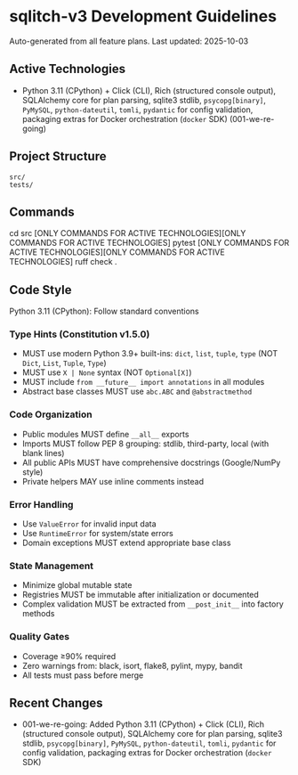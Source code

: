 # sqlitch-v3 Development Guidelines

Auto-generated from all feature plans. Last updated: 2025-10-03

## Active Technologies
- Python 3.11 (CPython) + Click (CLI), Rich (structured console output), SQLAlchemy core for plan parsing, sqlite3 stdlib, `psycopg[binary]`, `PyMySQL`, `python-dateutil`, `tomli`, `pydantic` for config validation, packaging extras for Docker orchestration (`docker` SDK) (001-we-re-going)

## Project Structure
```
src/
tests/
```

## Commands
cd src [ONLY COMMANDS FOR ACTIVE TECHNOLOGIES][ONLY COMMANDS FOR ACTIVE TECHNOLOGIES] pytest [ONLY COMMANDS FOR ACTIVE TECHNOLOGIES][ONLY COMMANDS FOR ACTIVE TECHNOLOGIES] ruff check .

## Code Style
Python 3.11 (CPython): Follow standard conventions

### Type Hints (Constitution v1.5.0)
- MUST use modern Python 3.9+ built-ins: `dict`, `list`, `tuple`, `type` (NOT `Dict`, `List`, `Tuple`, `Type`)
- MUST use `X | None` syntax (NOT `Optional[X]`)
- MUST include `from __future__ import annotations` in all modules
- Abstract base classes MUST use `abc.ABC` and `@abstractmethod`

### Code Organization
- Public modules MUST define `__all__` exports
- Imports MUST follow PEP 8 grouping: stdlib, third-party, local (with blank lines)
- All public APIs MUST have comprehensive docstrings (Google/NumPy style)
- Private helpers MAY use inline comments instead

### Error Handling
- Use `ValueError` for invalid input data
- Use `RuntimeError` for system/state errors
- Domain exceptions MUST extend appropriate base class

### State Management
- Minimize global mutable state
- Registries MUST be immutable after initialization or documented
- Complex validation MUST be extracted from `__post_init__` into factory methods

### Quality Gates
- Coverage ≥90% required
- Zero warnings from: black, isort, flake8, pylint, mypy, bandit
- All tests must pass before merge

## Recent Changes
- 001-we-re-going: Added Python 3.11 (CPython) + Click (CLI), Rich (structured console output), SQLAlchemy core for plan parsing, sqlite3 stdlib, `psycopg[binary]`, `PyMySQL`, `python-dateutil`, `tomli`, `pydantic` for config validation, packaging extras for Docker orchestration (`docker` SDK)

<!-- MANUAL ADDITIONS START -->
<!-- MANUAL ADDITIONS END -->